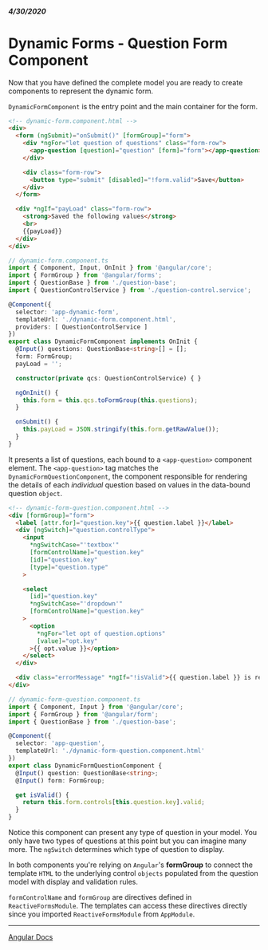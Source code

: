 ##### 4/30/2020
# Dynamic Forms - Question Form Component
Now that you have defined the complete model you are ready to create components to represent the dynamic form.  

`DynamicFormComponent` is the entry point and the main container for the form.

```html
<!-- dynamic-form.component.html -->
<div>
  <form (ngSubmit)="onSubmit()" [formGroup]="form">
    <div *ngFor="let question of questions" class="form-row">
      <app-question [question]="question" [form]="form"></app-question>
    </div>

    <div class="form-row">
      <button type="submit" [disabled]="!form.valid">Save</button>
    </div>
  </form>

  <div *ngIf="payLoad" class="form-row">
    <strong>Saved the following values</strong>
    <br>
    {{payLoad}}
  </div>
</div>
```

```ts
// dynamic-form.component.ts
import { Component, Input, OnInit } from '@angular/core';
import { FormGroup } from '@angular/forms';
import { QuestionBase } from './question-base';
import { QuestionControlService } from './question-control.service';

@Component({
  selector: 'app-dynamic-form',
  templateUrl: './dynamic-form.component.html',
  providers: [ QuestionControlService ]
})
export class DynamicFormComponent implements OnInit {
  @Input() questions: QuestionBase<string>[] = [];
  form: FormGroup;
  payLoad = '';

  constructor(private qcs: QuestionControlService) { }

  ngOnInit() {
    this.form = this.qcs.toFormGroup(this.questions);
  }

  onSubmit() {
    this.payLoad = JSON.stringify(this.form.getRawValue());
  }
}
```

It presents a list of questions, each bound to a `<app-question>` component element.  The `<app-question>` tag matches the `DynamicFormQuestionComponent`, the component responsible for rendering the details of each _individual_ question based on values in the data-bound question `object`.

```html
<!-- dynamic-form-question.component.html -->
<div [formGroup]="form">
  <label [attr.for]="question.key">{{ question.label }}</label>
  <div [ngSwitch]="question.controlType">
    <input 
      *ngSwitchCase="'textbox'" 
      [formControlName]="question.key"
      [id]="question.key" 
      [type]="question.type"
    >

    <select 
      [id]="question.key" 
      *ngSwitchCase="'dropdown'" 
      [formControlName]="question.key"
    >
      <option 
        *ngFor="let opt of question.options" 
        [value]="opt.key"
      >{{ opt.value }}</option>
    </select>
  </div>

  <div class="errorMessage" *ngIf="!isValid">{{ question.label }} is required</div>
</div>
```

```ts
// dynamic-form-question.component.ts
import { Component, Input } from '@angular/core';
import { FormGroup } from '@angular/form';
import { QuestionBase } from './question-base';

@Component({
  selector: 'app-question',
  templateUrl: './dynamic-form-question.component.html'
})
export class DynamicFormQuestionComponent {
  @Input() question: QuestionBase<string>;
  @Input() form: FormGroup;

  get isValid() {
    return this.form.controls[this.question.key].valid;
  }
}
```

Notice this component can present any type of question in your model.  You only have two types of questions at this point but you can imagine many more.  The `ngSwitch` determines which type of question to display.

In both components you're relying on `Angular`'s **formGroup** to connect the template `HTML` to the underlying control `objects` populated from the question model with display and validation rules.  

`formControlName` and `formGroup` are directives defined in `ReactiveFormsModule`. The templates can access these directives directly since you imported `ReactiveFormsModule` from `AppModule`.

---

[Angular Docs](https://angular.io/guide/dynamic-form#question-form-components)
